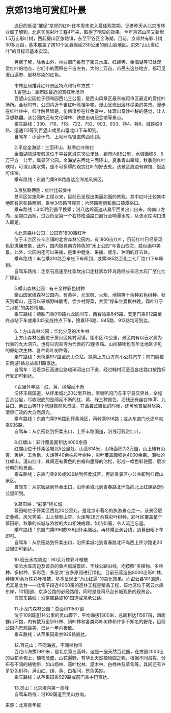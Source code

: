 # 京郊13地可赏红叶景  
  
&emsp;&emsp;连日的低温“催促”京郊的红叶在本周末进入最佳观赏期。记者昨天从北京市林业局了解到，北京实施彩叶工程4年来，取得了明显的效果。今年京郊山区又新增1.5万亩彩叶树，西起房山区张坊镇，东至平谷区金海湖。目前，京郊共有彩叶树30多万亩，基本覆盖了跨10个区县绵延230公里的前山脸地区。京郊“山山看红叶”的目标已基本实现。   
  
&emsp;&emsp;另据了解，除香山外，林业部门推荐了密云水库、红螺寺、金海湖等13处观赏红叶的地点，它们小的面积在千亩左右，大的上万亩，市民去这些地方，都可见漫山遍野、层林尽染的红色。   
  
&emsp;&emsp;市林业局推荐红叶景区特点和行车方式：  
&emsp;&emsp;1.百望山：距市区最近的赏红叶场所  
&emsp;&emsp;百望山公园位于颐和园西北三公里，是西山风景区最东端距市区最近的赏红叶场所。金秋时节，公园内近千亩红叶竞相争艳，漫山呈现出层林尽染的美景。漫步在红叶林中，红叶触目皆是，仿佛漫步在红色雾中，体现出奇妙神秘的感觉，让人浮想联翩。该公园内还有文化碑林、铁血忠魂纪念馆等景点。   
&emsp;&emsp;乘车路线：330、716、718、722、752、903、933、特4、特6、城铁临9路、运通112等到百望山或黑山扈北口下车即到。   
&emsp;&emsp;自驾车：小营环岛、上地环岛径直向西即到。   
  
&emsp;&emsp;2.平谷金海湖：三面环山，秋季红叶映衬  
&emsp;&emsp;金海湖旅游度假区位于平谷区城东18公里处，距市内85公里，水域面积6．5万平方　公里，属郊区公园。金海湖东西北三面环山，夏季青山翠绿，秋季则红叶映衬，可谓山美水秀，是不可多得的观赏红叶的好去处。该景区周边有宾馆、饭店可住宿。   
&emsp;&emsp;乘车路线：东直门乘918路直达金海湖风景区。   
  
&emsp;&emsp;3.京张路两侧：红叶比较集中  
&emsp;&emsp;昌平区实施彩叶工程以来，目前已呈现出美丽如画的景观，其中红叶比较集中地区有京张路两侧，乘坐345路可观赏；六环路两侧和南口镇潭峪口。   
&emsp;&emsp;乘车路线：345路到昌平换乘；沿八达岭高速从昌平西关出口出来，向南口方向，至南口西桥，过西桥至第一个右转柏油路口直行至响潭水库，从该水库沟口进入即是。   
  
&emsp;&emsp;4.北宫森林公园：公园有1800亩红叶  
&emsp;&emsp;位于丰台区长辛店镇的北宫森林公园内，有1800亩红叶，目前红叶已经呈现色彩斑斓景象，此外，园内极具南方特色的“水上公园”与青山依恋，胜似画中美景。此外，公园内还可以采摘，是集中健身、采摘、娱乐、休闲的好去处。   
&emsp;&emsp;乘车路线：丰台乘310路至辛庄下车即到，或乘385路至化工七厂路口下车即到。   
&emsp;&emsp;自驾车路线：走京石高速至杜家坎出口走杜家坎环岛路经长辛店大灰厂至化七厂即到。   
  
&emsp;&emsp;5.蟒山森林公园：有十余种彩色树种  
&emsp;&emsp;蟒山国家级森林公园内，有黄栌、元宝枫、火炬、地锦等十余种彩色树种。秋天到蟒山，还可以采摘野味酸枣，尝乡村野菜，共赏“停车坐爱枫林晚，霜叶红于二月花”的美妙情趣。   
&emsp;&emsp;乘车路线：德胜门乘919路九龙区间车、西客站乘845路、安定门乘912路至终点站下车或乘345支线终点下车，换乘环6路、845路、912路均可到达。   
  
&emsp;&emsp;6.上方山森林公园：华北少见的次生林  
&emsp;&emsp;上方山森林公园位于房山区韩村河镇，距市区70公里，景区内有以云水洞为代表的九大洞穴，也有以兜率寺为代表的72座寺庙。山间植物也有华北地区少见的原始次生林、各种彩叶树种等。   
&emsp;&emsp;乘车路线：天桥乘917路至房山总站，换乘上方山方向小公共汽车；前门箭楼东侧游1路总站乘11路直达。   
&emsp;&emsp;自驾车：沿着京石高速公路琉璃河出口下道，经过韩村河至岳各庄路口按路标行驶即可到达。   
  
&emsp;&emsp;7.百里怀丰路：红、黄、绿绵延不断  
&emsp;&emsp;沿怀丰路国道，从怀柔城北20公里开始，至喇叭沟门与丰宁县交界处，全程百余公里，尽收眼底的是绵延不断的红、黄、绿三种颜色，沿线还有幽谷神潭、九谷口、紫云山等11个旅游自然风景区，在品尝虹鳟鱼的时候，还可欣赏层林尽染、清泉汇流的大自然风光。   
&emsp;&emsp;乘车路线：东直门乘916路到怀柔城区，再转乘936路；或从东直门长途车站乘936路。   
&emsp;&emsp;自驾车：从京密路到怀柔出口，上怀丰路国道，沿线可观赏红叶。   
  
&emsp;&emsp;8.红螺山：彩叶覆盖面积达4000余亩  
&emsp;&emsp;红螺山位于怀柔区城北5公里处，山高814米，山场面积为2万亩，山上植有山杏、黄栌、五角枫、火炬等40余株彩叶树种，彩叶覆盖面积达4000余亩。深秋的红螺山，漫山红叶，其间还有黄色的白蜡和墨绿的油松，形成一幅色彩艳丽、层次分明的风景画。   
&emsp;&emsp;乘车路线：东直门乘916或936路到怀柔城区，再转乘景区小公共即到红螺山景区。   
&emsp;&emsp;自驾车：从京密路到怀柔出口，沿怀柔城北到青春路北环岛向北上红螺路走5公里即到。   
  
&emsp;&emsp;9.慕田峪：“彩带”绕长城  
&emsp;&emsp;慕田峪位于怀柔区西北20公里处，是北京市著名的旅游景点之一。该景区层峦叠嶂，风光秀美，山上植有山杏、火炬等28万余株彩叶树种，彩叶区覆盖整个慕田峪。秋季的长城与浓妆的大山相映成趣，如诗如画，令人流连忘返。   
&emsp;&emsp;乘车路线：东直门乘916或936到怀柔城区，再转乘至洞台线，到慕田峪下车即可。   
&emsp;&emsp;自驾车：从京密路到怀柔出口，沿怀柔城北到青春路北环岛西上怀沙路走20公里即可到达。   
  
&emsp;&emsp;10.密云水库周边：90余万株彩叶植被  
&emsp;&emsp;密云水库周边及该县的重点旅游景区、干线公路沿线，均按照“多植物、多林种、多树种、多彩色、多层次”五多原则进行绿化，目前已营造出8000亩彩叶林，种植90余万株彩叶植被，基本呈现出“万山红遍”的美化效果。而密云县101国道，尤其是北台——北甸子段近4000亩的造林工程是精品工程，该地区位于密云水库东岸，101国道、京承公路的必经路段，同时是登司马台长城观景的观景台。   
&emsp;&emsp;自驾车路线：沿京密路或101国道或京承公路。   
  
&emsp;&emsp;11.小龙门森林公园：总面积11567亩  
&emsp;&emsp;位于109国道114公里的灵山脚下，平均海拔1300米，总面积达11567亩，四面群山环抱，内有数万亩针叶林、阔叶林和各类彩叶树种和许多不知名的野花，目前公园内景观最美，已达一年内极致。   
&emsp;&emsp;乘车路线：从苹果园乘坐929路直达。   
  
&emsp;&emsp;12.百花山：不同海拔，不同植物带  
&emsp;&emsp;百花山海拔1991米，是北京第三高峰，这是一座天然百花园，在方圆2000亩的百花草甸上，植物茂盛，山花遍野，有华北天然植物园之称，根据不同海拔，分布有不同的植物带，如山杨林、落叶松林、灌木林、白桦林及草甸等。其间还有许多彩色树种，满山红、绿、黄、白相间，景色美妙。   
&emsp;&emsp;乘车路线：从苹果园乘929路或前门乘中巴直达。   
  
&emsp;&emsp;13.灵山：北京境内第一高峰  
&emsp;&emsp;自驾车路线：沿109国道至灵山方向。   
  
来源：北京青年报 